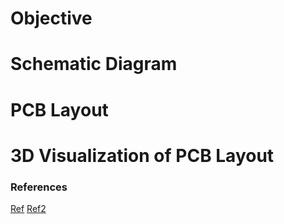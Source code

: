 # Objective

# Schematic Diagram

# PCB Layout

# 3D Visualization of PCB Layout



### References
[Ref](https://circuitdigest.com/fullimage?i=circuitdiagram/12v-SMPS-Circuit-Diagram.png)
[Ref2](https://circuitdigest.com/electronic-circuits/12v-smps-power-supply-circuit-design-on-pcb)
